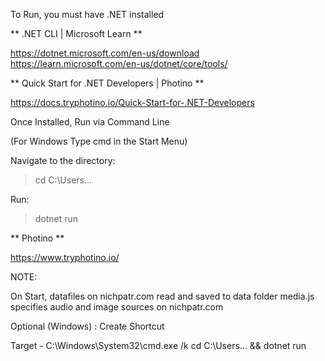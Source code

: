 To Run, you must have .NET installed

** .NET CLI | Microsoft Learn  **

https://dotnet.microsoft.com/en-us/download
https://learn.microsoft.com/en-us/dotnet/core/tools/

** Quick Start for .NET Developers | Photino **

https://docs.tryphotino.io/Quick-Start-for-.NET-Developers


Once Installed, Run via Command Line

(For Windows Type cmd in the Start Menu)

Navigate to the directory:

>cd C:\Users\...

Run:

>dotnet run


** Photino **

https://www.tryphotino.io/


NOTE:

On Start, datafiles on nichpatr.com read and saved to data folder
media.js specifies audio and image sources on nichpatr.com


Optional (Windows) : Create Shortcut

Target - C:\Windows\System32\cmd.exe /k cd C:\Users\... && dotnet run
